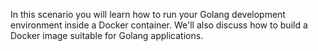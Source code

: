 In this scenario you will learn how to run your Golang development environment inside a Docker container. We'll also discuss how to build a Docker image suitable for Golang applications.
